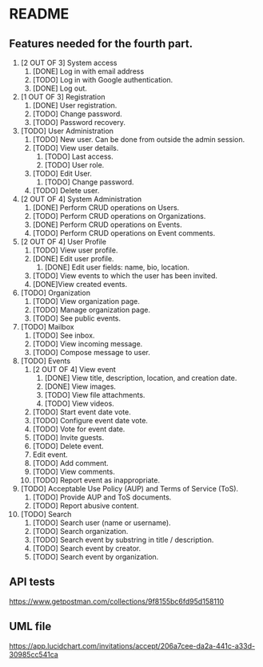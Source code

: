 # README
## Features needed for the fourth part.
1. [2 OUT OF 3] System access
    1. [DONE] Log in with email address
    2. [TODO] Log in with Google authentication.
    3. [DONE] Log out. 
2. [1 OUT OF 3] Registration
    1. [DONE] User registration. 
    2. [TODO] Change password.
    3. [TODO] Password recovery.
3. [TODO] User Administration
    1. [TODO] New user. Can be done from outside the admin session.
    2. [TODO] View user details.
        1. [TODO] Last access. 
        2. [TODO] User role.
    3. [TODO] Edit User.
        1. [TODO] Change password. 
    4. [TODO] Delete user.
4. [2 OUT OF 4] System Administration
    1. [DONE] Perform CRUD operations on Users.
    2. [TODO] Perform CRUD operations on Organizations.
    3. [DONE] Perform CRUD operations on Events.
    4. [TODO] Perform CRUD operations on Event comments.
5. [2 OUT OF 4] User Profile
    1. [TODO] View user profile. 
    2. [DONE] Edit user profile.
        1. [DONE] Edit user fields: name, bio, location.
    3. [TODO] View events to which the user has been invited.
    4. [DONE]View created events. 
6. [TODO] Organization
    1. [TODO] View organization page.
    2. [TODO] Manage organization page. 
    3. [TODO] See public events.
7. [TODO] Mailbox
    1. [TODO] See inbox.
    2. [TODO] View incoming message. 
    3. [TODO] Compose message to user.
8. [TODO] Events
    1. [2 OUT OF 4] View event
        1. [DONE] View title, description, location, and creation date.
        2. [DONE] View images.
        3. [TODO] View file attachments. 
        5. [TODO] View videos.
    2. [TODO] Start event date vote.
    3. [TODO] Configure event date vote.
    4. [TODO] Vote for event date. 
    5. [TODO] Invite guests.
    6. [TODO] Delete event. 
    7. Edit event.
    8. [TODO] Add comment.
    9. [TODO] View comments.
    10. [TODO] Report event as inappropriate.
9. [TODO] Acceptable Use Policy (AUP) and Terms of Service (ToS).
    1. [TODO] Provide AUP and ToS documents. 
    2. [TODO] Report abusive content.
10. [TODO] Search
    1. [TODO] Search user (name or username). 
    2. [TODO] Search organization.
    3. [TODO] Search event by substring in title / description. 
    4. [TODO] Search event by creator.
    5. [TODO] Search event by organization.

## API tests
https://www.getpostman.com/collections/9f8155bc6fd95d158110

## UML file 
https://app.lucidchart.com/invitations/accept/206a7cee-da2a-441c-a33d-30985cc541ca